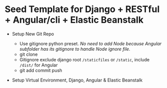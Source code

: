 # Seed Template for Django + RESTful + Angular/cli + Elastic Beanstalk

- Setup New Git Repo
  - Use gitignore python preset. *No need to add Node because Angular subfolder has its gitignore to handle Node ignore file.*
  - git clone
  - Gitignore exclude django root `/staticfiles` or `/static`, include `/dist/` for Angular
  - git add commit push
 
 - Setup Virtual Environment, Django, Angular & Elastic Beanstalk
